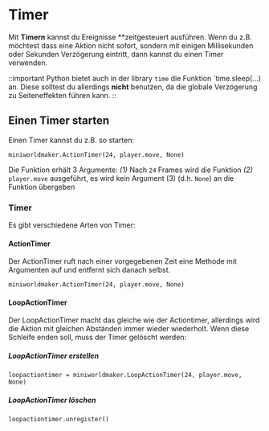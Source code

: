 Timer
=====

Mit **Timern** kannst du Ereignisse **zeitgesteuert ausführen. Wenn du z.B. möchtest dass eine Aktion nicht sofort, sondern mit einigen Millisekunden oder Sekunden Verzögerung eintritt, dann kannst du einen Timer verwenden.

::important
Python bietet auch in der library `time` die Funktion `time.sleep(...) an. Diese solltest du allerdings **nicht** benutzen, da die globale Verzögerung zu Seiteneffekten führen kann.
::

## Einen Timer starten

Einen Timer kannst du z.B. so starten:

```
miniworldmaker.ActionTimer(24, player.move, None)
```

Die Funktion erhält 3 Argumente: *(1)* Nach `24` Frames wird die Funktion *(2)* `player.move` ausgeführt, es wird kein Argument (3) (d.h. `None`) an die Funktion übergeben 

### Timer

Es gibt verschiedene Arten von Timer:

#### ActionTimer

Der ActionTimer ruft nach einer vorgegebenen Zeit eine Methode mit Argumenten auf und entfernt sich danach selbst.

```
miniworldmaker.ActionTimer(24, player.move, None)
```

#### LoopActionTimer

Der LoopActionTimer macht das gleiche wie der Actiontimer, allerdings wird die Aktion mit gleichen Abständen immer wieder wiederholt. Wenn diese Schleife enden soll, muss der Timer gelöscht werden:

##### LoopActionTimer erstellen

```
loopactiontimer = miniworldmaker.LoopActionTimer(24, player.move, None)
```
##### LoopActionTimer löschen

```
loopactiontimer.unregister()
```



